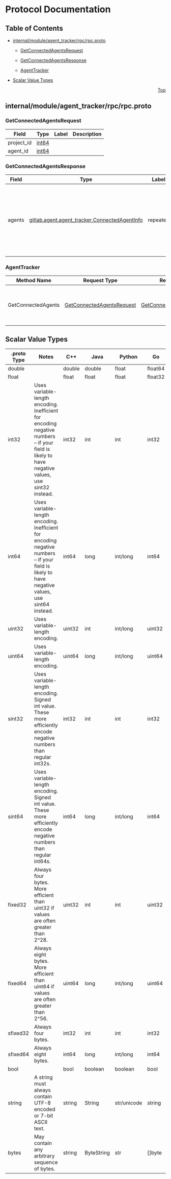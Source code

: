 # Protocol Documentation
<a name="top"></a>

## Table of Contents

- [internal/module/agent_tracker/rpc/rpc.proto](#internal_module_agent_tracker_rpc_rpc-proto)
    - [GetConnectedAgentsRequest](#gitlab-agent-agent_tracker-rpc-GetConnectedAgentsRequest)
    - [GetConnectedAgentsResponse](#gitlab-agent-agent_tracker-rpc-GetConnectedAgentsResponse)
  
    - [AgentTracker](#gitlab-agent-agent_tracker-rpc-AgentTracker)
  
- [Scalar Value Types](#scalar-value-types)



<a name="internal_module_agent_tracker_rpc_rpc-proto"></a>
<p align="right"><a href="#top">Top</a></p>

## internal/module/agent_tracker/rpc/rpc.proto



<a name="gitlab-agent-agent_tracker-rpc-GetConnectedAgentsRequest"></a>

### GetConnectedAgentsRequest



| Field | Type | Label | Description |
| ----- | ---- | ----- | ----------- |
| project_id | [int64](#int64) |  |  |
| agent_id | [int64](#int64) |  |  |






<a name="gitlab-agent-agent_tracker-rpc-GetConnectedAgentsResponse"></a>

### GetConnectedAgentsResponse



| Field | Type | Label | Description |
| ----- | ---- | ----- | ----------- |
| agents | [gitlab.agent.agent_tracker.ConnectedAgentInfo](#gitlab-agent-agent_tracker-ConnectedAgentInfo) | repeated | There may 0 or more agents with the same id, depending on the number of running agentk Pods. |





 

 

 


<a name="gitlab-agent-agent_tracker-rpc-AgentTracker"></a>

### AgentTracker


| Method Name | Request Type | Response Type | Description |
| ----------- | ------------ | ------------- | ------------|
| GetConnectedAgents | [GetConnectedAgentsRequest](#gitlab-agent-agent_tracker-rpc-GetConnectedAgentsRequest) | [GetConnectedAgentsResponse](#gitlab-agent-agent_tracker-rpc-GetConnectedAgentsResponse) | Get connected agents for a configuration project or an agent id. |

 



## Scalar Value Types

| .proto Type | Notes | C++ | Java | Python | Go | C# | PHP | Ruby |
| ----------- | ----- | --- | ---- | ------ | -- | -- | --- | ---- |
| <a name="double" /> double |  | double | double | float | float64 | double | float | Float |
| <a name="float" /> float |  | float | float | float | float32 | float | float | Float |
| <a name="int32" /> int32 | Uses variable-length encoding. Inefficient for encoding negative numbers – if your field is likely to have negative values, use sint32 instead. | int32 | int | int | int32 | int | integer | Bignum or Fixnum (as required) |
| <a name="int64" /> int64 | Uses variable-length encoding. Inefficient for encoding negative numbers – if your field is likely to have negative values, use sint64 instead. | int64 | long | int/long | int64 | long | integer/string | Bignum |
| <a name="uint32" /> uint32 | Uses variable-length encoding. | uint32 | int | int/long | uint32 | uint | integer | Bignum or Fixnum (as required) |
| <a name="uint64" /> uint64 | Uses variable-length encoding. | uint64 | long | int/long | uint64 | ulong | integer/string | Bignum or Fixnum (as required) |
| <a name="sint32" /> sint32 | Uses variable-length encoding. Signed int value. These more efficiently encode negative numbers than regular int32s. | int32 | int | int | int32 | int | integer | Bignum or Fixnum (as required) |
| <a name="sint64" /> sint64 | Uses variable-length encoding. Signed int value. These more efficiently encode negative numbers than regular int64s. | int64 | long | int/long | int64 | long | integer/string | Bignum |
| <a name="fixed32" /> fixed32 | Always four bytes. More efficient than uint32 if values are often greater than 2^28. | uint32 | int | int | uint32 | uint | integer | Bignum or Fixnum (as required) |
| <a name="fixed64" /> fixed64 | Always eight bytes. More efficient than uint64 if values are often greater than 2^56. | uint64 | long | int/long | uint64 | ulong | integer/string | Bignum |
| <a name="sfixed32" /> sfixed32 | Always four bytes. | int32 | int | int | int32 | int | integer | Bignum or Fixnum (as required) |
| <a name="sfixed64" /> sfixed64 | Always eight bytes. | int64 | long | int/long | int64 | long | integer/string | Bignum |
| <a name="bool" /> bool |  | bool | boolean | boolean | bool | bool | boolean | TrueClass/FalseClass |
| <a name="string" /> string | A string must always contain UTF-8 encoded or 7-bit ASCII text. | string | String | str/unicode | string | string | string | String (UTF-8) |
| <a name="bytes" /> bytes | May contain any arbitrary sequence of bytes. | string | ByteString | str | []byte | ByteString | string | String (ASCII-8BIT) |

